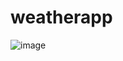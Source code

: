 # weatherapp
![image](https://user-images.githubusercontent.com/104413178/173695660-69cdde03-c822-4d33-8731-ba4b8afcf87b.png)
